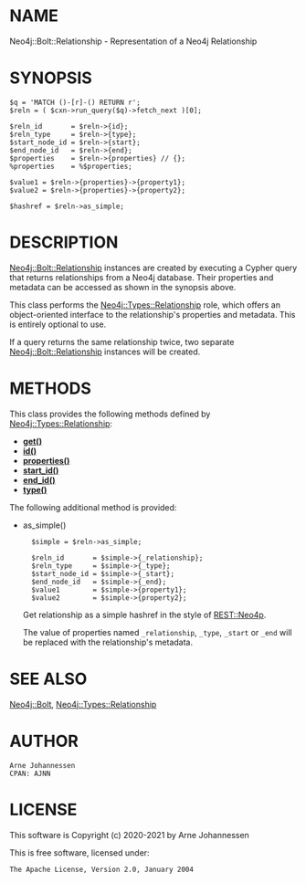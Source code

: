 # NAME

Neo4j::Bolt::Relationship - Representation of a Neo4j Relationship

# SYNOPSIS

    $q = 'MATCH ()-[r]-() RETURN r';
    $reln = ( $cxn->run_query($q)->fetch_next )[0];
    
    $reln_id       = $reln->{id};
    $reln_type     = $reln->{type};
    $start_node_id = $reln->{start};
    $end_node_id   = $reln->{end};
    $properties    = $reln->{properties} // {};
    %properties    = %$properties;
    
    $value1 = $reln->{properties}->{property1};
    $value2 = $reln->{properties}->{property2};
    
    $hashref = $reln->as_simple;

# DESCRIPTION

[Neo4j::Bolt::Relationship](/lib/Neo4j/Bolt/Relationship.md) instances are created by executing
a Cypher query that returns relationships from a Neo4j database.
Their properties and metadata can be accessed as shown in the
synopsis above.

This class performs the [Neo4j::Types::Relationship](https://metacpan.org/pod/Neo4j::Types::Relationship) role, which
offers an object-oriented interface to the relationship's
properties and metadata. This is entirely optional to use.

If a query returns the same relationship twice, two separate
[Neo4j::Bolt::Relationship](/lib/Neo4j/Bolt/Relationship.md) instances will be created.

# METHODS

This class provides the following methods defined by
[Neo4j::Types::Relationship](https://metacpan.org/pod/Neo4j::Types::Relationship):

- [**get()**](https://metacpan.org/pod/Neo4j::Types::Relationship#get)
- [**id()**](https://metacpan.org/pod/Neo4j::Types::Relationship#id)
- [**properties()**](https://metacpan.org/pod/Neo4j::Types::Relationship#properties)
- [**start\_id()**](https://metacpan.org/pod/Neo4j::Types::Relationship#start_id)
- [**end\_id()**](https://metacpan.org/pod/Neo4j::Types::Relationship#end_id)
- [**type()**](https://metacpan.org/pod/Neo4j::Types::Relationship#type)

The following additional method is provided:

- as\_simple()

        $simple = $reln->as_simple;
        
        $reln_id       = $simple->{_relationship};
        $reln_type     = $simple->{_type};
        $start_node_id = $simple->{_start};
        $end_node_id   = $simple->{_end};
        $value1        = $simple->{property1};
        $value2        = $simple->{property2};

    Get relationship as a simple hashref in the style of [REST::Neo4p](https://metacpan.org/pod/REST::Neo4p).

    The value of properties named `_relationship`, `_type`, `_start`
    or `_end` will be replaced with the relationship's metadata.

# SEE ALSO

[Neo4j::Bolt](/lib/Neo4j/Bolt.md), [Neo4j::Types::Relationship](https://metacpan.org/pod/Neo4j::Types::Relationship)

# AUTHOR

    Arne Johannessen
    CPAN: AJNN

# LICENSE

This software is Copyright (c) 2020-2021 by Arne Johannessen

This is free software, licensed under:

    The Apache License, Version 2.0, January 2004

